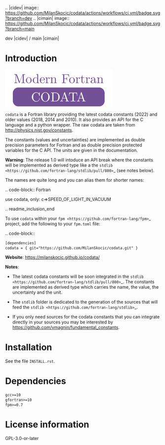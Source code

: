 .. |cidev| image:: https://github.com/MilanSkocic/codata/actions/workflows/ci.yml/badge.svg?branch=dev
.. |cimain| image:: https://github.com/MilanSkocic/codata/actions/workflows/ci.yml/badge.svg?branch=main

dev |cidev| / main |cimain|

# Introduction

![logo](media/png/logo-codata.png)

`codata` is a Fortran library providing the latest codata constants (2022) and 
older values (2018, 2014 and 2010).
It also provides an API for the C language and a python wrapper.
The raw codata are taken from http://physics.nist.gov/constants.

The constants (values and uncertainties) are implemented as double precision parameters for Fortran and
as double precision protected variables for the C API. The units are given in the documentation.

**Warning**: The release 1.0 will intoduce an API break where the constants will be implemented as derived type like a the `stdlib <https://github.com/fortran-lang/stdlib/pull/800>`_ (see notes below).

The names are quite long and you can alias them for shorter names:

.. code-block:: Fortran

   use codata, only: c=>SPEED_OF_LIGHT_IN_VACUUM

.. readme_inclusion_end

To use `codata` within your `fpm <https://github.com/fortran-lang/fpm>`_ project,
add the following to your `fpm.toml` file:

.. code-block::

    [dependencies]
    codata = { git="https://github.com/MilanSkocic/codata.git" }

**Website**: https://milanskocic.github.io/codata/

**Notes**: 

* The latest codata constants will be soon integrated in the `stdlib <https://github.com/fortran-lang/stdlib/pull/800>`_. The constants are implemented as derived type which carries the name, the value, the uncertainty and the unit.

* The `stdlib` folder is dedicated to the generation of the sources that will feed the `stdlib <https://github.com/fortran-lang/stdlib>`_.

* If you only need sources for the codata constants that you can integrate directly in your sources you may be interested by https://github.com/vmagnin/fundamental_constants. 

# Installation

See the file `INSTALL.rst`. 


# Dependencies

```
gcc>=10
gfortran>=10
fpm>=0.7
```


# License information

GPL-3.0-or-later
